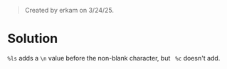 > Created by erkam on 3/24/25.

# Solution

`%ls` adds a `\n` value before the non-blank character, but ` %c` doesn't add.